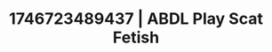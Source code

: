 ---
categories:
- Intimate rebellion
- Emotion-driven NSFW
- Erotic archetypes
- AI-generated
- Slow undress
- NSFW role reversal
- ASMR
- Cosplay
image: /assets/images/1746723489437.webp
layout: post
seo:
  description: Featured content with high-quality Scat Fetish, ABDL Play. HD images
    available.
  keywords: Scat Fetish, ABDL Play
  og_image: /assets/images/1746723489437.webp
  schema_type: VisualArtwork
tags:
- '#1746723489437'
- Scat Fetish
- ABDL Play
title: 1746723489437 | ABDL Play Scat Fetish
---